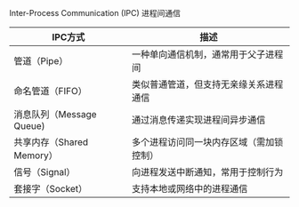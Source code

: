 Inter-Process Communication (IPC) 进程间通信


| IPC方式               | 描述                                         |
|---------------------|----------------------------------------------|
| 管道（Pipe）            | 一种单向通信机制，通常用于父子进程间         |
| 命名管道（FIFO）          | 类似普通管道，但支持无亲缘关系进程通信       |
| 消息队列（Message Queue) | 通过消息传递实现进程间异步通信               |
| 共享内存（Shared Memory） | 多个进程访问同一块内存区域（需加锁控制）     |
| 信号（Signal）          | 向进程发送中断通知，常用于控制行为           |
| 套接字（Socket）         | 支持本地或网络中的进程通信                   |
